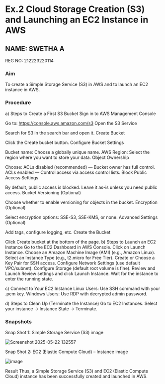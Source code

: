 # Ex.2 Cloud Storage Creation (S3) and Launching an EC2 Instance in AWS

## NAME: SWETHA A
REG NO: 212223220114

### Aim
To create a Simple Storage Service (S3) in AWS and to launch an EC2 instance in AWS.

### Procedure

a) Steps to Create a First S3 Bucket
Sign in to AWS Management Console

Go to: https://console.aws.amazon.com/s3
Open the S3 Service

Search for S3 in the search bar and open it.
Create Bucket

Click the Create bucket button.
Configure Bucket Settings

Bucket name: Choose a globally unique name.
AWS Region: Select the region where you want to store your data.
Object Ownership

Choose:
ACLs disabled (recommended) — Bucket owner has full control.
ACLs enabled — Control access via access control lists.
Block Public Access Settings

By default, public access is blocked. Leave it as-is unless you need public access.
Bucket Versioning (Optional)

Choose whether to enable versioning for objects in the bucket.
Encryption (Optional)

Select encryption options: SSE-S3, SSE-KMS, or none.
Advanced Settings (Optional)

Add tags, configure logging, etc.
Create the Bucket

Click Create bucket at the bottom of the page.
b) Steps to Launch an EC2 Instance
Go to the EC2 Dashboard in AWS Console.
Click on Launch Instance.
Choose an Amazon Machine Image (AMI) (e.g., Amazon Linux).
Select an Instance Type (e.g., t2.micro for Free Tier).
Create or Choose a Key Pair for SSH access.
Configure Network Settings (use default VPC/subnet).
Configure Storage (default root volume is fine).
Review and Launch
Review settings and click Launch Instance.
Wait for the instance to enter the running state.

c) Connect to Your EC2 Instance
Linux Users: Use SSH command with your .pem key.
Windows Users: Use RDP with decrypted admin password.

d) Steps to Clean Up (Terminate the Instance)
Go to EC2 Instances.
Select your instance → Instance State → Terminate.

### Snapshots

Snap Shot 1: Simple Storage Service (S3)
image

![Screenshot 2025-05-22 132557](https://github.com/user-attachments/assets/194ebd0b-8f62-4ae4-8628-6d5a21118a0d)


Snap Shot 2: EC2 (Elastic Compute Cloud) – Instance
image

![image](https://github.com/user-attachments/assets/a168a876-f929-4f5f-af0b-ce000522ba85)



Result
Thus, a Simple Storage Service (S3) and EC2 (Elastic Compute Cloud) instance has been successfully created and launched in AWS.
